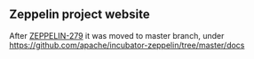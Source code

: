 ## Zeppelin project website

After [ZEPPELIN-279](https://issues.apache.org/jira/browse/ZEPPELIN-279) it was moved to master branch, under https://github.com/apache/incubator-zeppelin/tree/master/docs